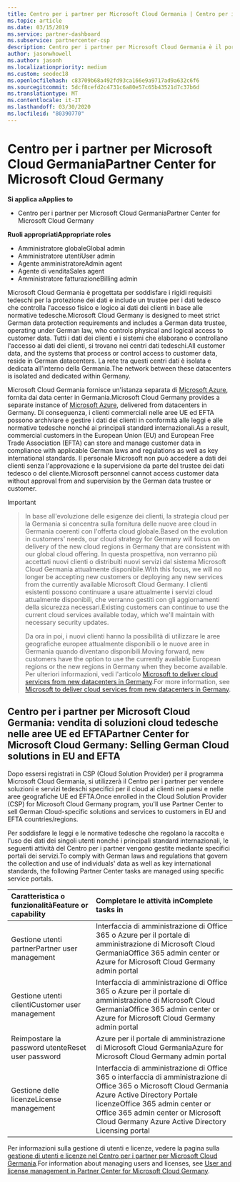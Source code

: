 ```yaml
---
title: Centro per i partner per Microsoft Cloud Germania | Centro per i partner per Microsoft Cloud Germania
ms.topic: article
ms.date: 03/15/2019
ms.service: partner-dashboard
ms.subservice: partnercenter-csp
description: Centro per i partner per Microsoft Cloud Germania è il portale aziendale per i partner Microsoft che desiderano offrire soluzioni cloud Microsoft ai clienti nei paesi appartenenti alle aree UE ed EFTA.
author: jasonwhowell
ms.author: jasonh
ms.localizationpriority: medium
ms.custom: seodec18
ms.openlocfilehash: c83709b68a492fd93ca166e9a9717ad9a632c6f6
ms.sourcegitcommit: 5dcf8cefd2c4731c6a80e57c65b43521d7c37b6d
ms.translationtype: MT
ms.contentlocale: it-IT
ms.lasthandoff: 03/30/2020
ms.locfileid: "80390770"
---
```

# <a name="partner-center-for-microsoft-cloud-germany"></a><span data-ttu-id="83417-103">Centro per i partner per Microsoft Cloud Germania</span><span class="sxs-lookup"><span data-stu-id="83417-103">Partner Center for Microsoft Cloud Germany</span></span>

<span data-ttu-id="83417-104">**Si applica a**</span><span class="sxs-lookup"><span data-stu-id="83417-104">**Applies to**</span></span>

-  <span data-ttu-id="83417-105">Centro per i partner per Microsoft Cloud Germania</span><span class="sxs-lookup"><span data-stu-id="83417-105">Partner Center for Microsoft Cloud Germany</span></span>

<span data-ttu-id="83417-106">**Ruoli appropriati**</span><span class="sxs-lookup"><span data-stu-id="83417-106">**Appropriate roles**</span></span>
-   <span data-ttu-id="83417-107">Amministratore globale</span><span class="sxs-lookup"><span data-stu-id="83417-107">Global admin</span></span>
-   <span data-ttu-id="83417-108">Amministratore utenti</span><span class="sxs-lookup"><span data-stu-id="83417-108">User admin</span></span>
-   <span data-ttu-id="83417-109">Agente amministratore</span><span class="sxs-lookup"><span data-stu-id="83417-109">Admin agent</span></span>
-   <span data-ttu-id="83417-110">Agente di vendita</span><span class="sxs-lookup"><span data-stu-id="83417-110">Sales agent</span></span>
-   <span data-ttu-id="83417-111">Amministratore fatturazione</span><span class="sxs-lookup"><span data-stu-id="83417-111">Billing admin</span></span>

<span data-ttu-id="83417-112">Microsoft Cloud Germania è progettata per soddisfare i rigidi requisiti tedeschi per la protezione dei dati e include un trustee per i dati tedesco che controlla l'accesso fisico e logico ai dati dei clienti in base alle normative tedesche.</span><span class="sxs-lookup"><span data-stu-id="83417-112">Microsoft Cloud Germany is designed to meet strict German data protection requirements and includes a German data trustee, operating under German law, who controls physical and logical access to customer data.</span></span> <span data-ttu-id="83417-113">Tutti i dati dei clienti e i sistemi che elaborano o controllano l'accesso ai dati dei clienti, si trovano nei centri dati tedeschi.</span><span class="sxs-lookup"><span data-stu-id="83417-113">All customer data, and the systems that process or control access to customer data, reside in German datacenters.</span></span> <span data-ttu-id="83417-114">La rete tra questi centri dati è isolata e dedicata all'interno della Germania.</span><span class="sxs-lookup"><span data-stu-id="83417-114">The network between these datacenters is isolated and dedicated within Germany.</span></span>

<span data-ttu-id="83417-115">Microsoft Cloud Germania fornisce un'istanza separata di [Microsoft Azure](https://go.microsoft.com/fwlink/?linkid=847992), fornita dai data center in Germania.</span><span class="sxs-lookup"><span data-stu-id="83417-115">Microsoft Cloud Germany provides a separate instance of [Microsoft Azure](https://go.microsoft.com/fwlink/?linkid=847992), delivered from datacenters in Germany.</span></span> <span data-ttu-id="83417-116">Di conseguenza, i clienti commerciali nelle aree UE ed EFTA possono archiviare e gestire i dati dei clienti in conformità alle leggi e alle normative tedesche nonché ai principali standard internazionali.</span><span class="sxs-lookup"><span data-stu-id="83417-116">As a result, commercial customers in the European Union (EU) and European Free Trade Association (EFTA) can store and manage customer data in compliance with applicable German laws and regulations as well as key international standards.</span></span> <span data-ttu-id="83417-117">Il personale Microsoft non può accedere a dati dei clienti senza l'approvazione e la supervisione da parte del trustee dei dati tedesco o del cliente.</span><span class="sxs-lookup"><span data-stu-id="83417-117">Microsoft personnel cannot access customer data without approval from and supervision by the German data trustee or customer.</span></span>

> [!IMPORTANT]

> <span data-ttu-id="83417-118">In base all'evoluzione delle esigenze dei clienti, la strategia cloud per la Germania si concentra sulla fornitura delle nuove aree cloud in Germania coerenti con l'offerta cloud globale.</span><span class="sxs-lookup"><span data-stu-id="83417-118">Based on the evolution in customers' needs, our cloud strategy for Germany will focus on delivery of the new cloud regions in Germany that are consistent with our global cloud offering.</span></span> <span data-ttu-id="83417-119">In questa prospettiva, non verranno più accettati nuovi clienti o distribuiti nuovi servizi dal sistema Microsoft Cloud Germania attualmente disponibile.</span><span class="sxs-lookup"><span data-stu-id="83417-119">With this focus, we will no longer be accepting new customers or deploying any new services from the currently available Microsoft Cloud Germany.</span></span> <span data-ttu-id="83417-120">I clienti esistenti possono continuare a usare attualmente i servizi cloud attualmente disponibili, che verranno gestiti con gli aggiornamenti della sicurezza necessari.</span><span class="sxs-lookup"><span data-stu-id="83417-120">Existing customers can continue to use the current cloud services available today, which we'll maintain with necessary security updates.</span></span> 
> 
> <span data-ttu-id="83417-121">Da ora in poi, i nuovi clienti hanno la possibilità di utilizzare le aree geografiche europee attualmente disponibili o le nuove aree in Germania quando diventano disponibili.</span><span class="sxs-lookup"><span data-stu-id="83417-121">Moving forward, new customers have the option to use the currently available European regions or the new regions in Germany when they become available.</span></span> <span data-ttu-id="83417-122">Per ulteriori informazioni, vedi l'articolo [Microsoft to deliver cloud services from new datacenters in Germany](https://news.microsoft.com/europe/2018/08/31/microsoft-to-deliver-cloud-services-from-new-datacentres-in-germany-in-2019-to-meet-evolving-customer-needs/).</span><span class="sxs-lookup"><span data-stu-id="83417-122">For more information, see [Microsoft to deliver cloud services from new datacenters in Germany](https://news.microsoft.com/europe/2018/08/31/microsoft-to-deliver-cloud-services-from-new-datacentres-in-germany-in-2019-to-meet-evolving-customer-needs/).</span></span> 

## <a name="partner-center-for-microsoft-cloud-germany-selling-german-cloud-solutions-in-eu-and-efta"></a><span data-ttu-id="83417-123">Centro per i partner per Microsoft Cloud Germania: vendita di soluzioni cloud tedesche nelle aree UE ed EFTA</span><span class="sxs-lookup"><span data-stu-id="83417-123">Partner Center for Microsoft Cloud Germany: Selling German Cloud solutions in EU and EFTA</span></span>

<span data-ttu-id="83417-124">Dopo essersi registrati in CSP (Cloud Solution Provider) per il programma Microsoft Cloud Germania, si utilizzerà il Centro per i partner per vendere soluzioni e servizi tedeschi specifici per il cloud ai clienti nei paesi e nelle aree geografiche UE ed EFTA.</span><span class="sxs-lookup"><span data-stu-id="83417-124">Once enrolled in the Cloud Solution Provider (CSP) for Microsoft Cloud Germany program, you'll use Partner Center to sell German Cloud-specific solutions and services to customers in EU and EFTA countries/regions.</span></span> 

<span data-ttu-id="83417-125">Per soddisfare le leggi e le normative tedesche che regolano la raccolta e l'uso dei dati dei singoli utenti nonché i principali standard internazionali, le seguenti attività del Centro per i partner vengono gestite mediante specifici portali dei servizi.</span><span class="sxs-lookup"><span data-stu-id="83417-125">To comply with German laws and regulations that govern the collection and use of individuals' data as well as key international standards, the following Partner Center tasks are managed using specific service portals.</span></span> 

<span data-ttu-id="83417-126">Caratteristica o funzionalità</span><span class="sxs-lookup"><span data-stu-id="83417-126">Feature or capability</span></span> | <span data-ttu-id="83417-127">Completare le attività in</span><span class="sxs-lookup"><span data-stu-id="83417-127">Complete tasks in</span></span>
:--- | :---
<span data-ttu-id="83417-128">Gestione utenti partner</span><span class="sxs-lookup"><span data-stu-id="83417-128">Partner user management</span></span> | <span data-ttu-id="83417-129">Interfaccia di amministrazione di Office 365 o Azure per il portale di amministrazione di Microsoft Cloud Germania</span><span class="sxs-lookup"><span data-stu-id="83417-129">Office 365 admin center or Azure for Microsoft Cloud Germany admin portal</span></span>
<span data-ttu-id="83417-130">Gestione utenti clienti</span><span class="sxs-lookup"><span data-stu-id="83417-130">Customer user management</span></span> | <span data-ttu-id="83417-131">Interfaccia di amministrazione di Office 365 o Azure per il portale di amministrazione di Microsoft Cloud Germania</span><span class="sxs-lookup"><span data-stu-id="83417-131">Office 365 admin center or Azure for Microsoft Cloud Germany admin portal</span></span>
<span data-ttu-id="83417-132">Reimpostare la password utente</span><span class="sxs-lookup"><span data-stu-id="83417-132">Reset user password</span></span> | <span data-ttu-id="83417-133">Azure per il portale di amministrazione di Microsoft Cloud Germania</span><span class="sxs-lookup"><span data-stu-id="83417-133">Azure for Microsoft Cloud Germany admin portal</span></span>
<span data-ttu-id="83417-134">Gestione delle licenze</span><span class="sxs-lookup"><span data-stu-id="83417-134">License management</span></span> | <span data-ttu-id="83417-135">Interfaccia di amministrazione di Office 365 o interfaccia di amministrazione di Office 365 o Microsoft Cloud Germania Azure Active Directory Portale licenze</span><span class="sxs-lookup"><span data-stu-id="83417-135">Office 365 admin center or Office 365 admin center or Microsoft Cloud Germany Azure Active Directory Licensing portal</span></span>


<span data-ttu-id="83417-136">Per informazioni sulla gestione di utenti e licenze, vedere la pagina sulla [gestione di utenti e licenze nel Centro per i partner per Microsoft Cloud Germania](user-management-in-partner-center-for-microsoft-cloud-germany.md).</span><span class="sxs-lookup"><span data-stu-id="83417-136">For information about managing users and licenses, see [User and license management in Partner Center for Microsoft Cloud Germany](user-management-in-partner-center-for-microsoft-cloud-germany.md).</span></span>


